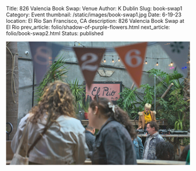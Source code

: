Title: 826 Valencia Book Swap: Venue
Author: K Dublin
Slug: book-swap1
Category: Event
thumbnail: /static/images/book-swap1.jpg
Date: 6-19-23
location: El Rio San Francisco, CA
description: 826 Valencia Book Swap at El Rio
prev_article: folio/shadow-of-purple-flowers.html
next_article: folio/book-swap2.html
Status: published

<img src="../static/images/book-swap1.jpg" alt="Shadows on Purple Flowers in Salesforce Park" width=1000px />
